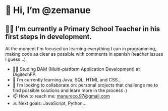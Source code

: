 # 👋 Hi, I’m @zemanue
## 👨‍🏫 I'm currently a Primary School Teacher in his first steps in development. 
At the moment I'm focused on learning everything I can in programming, making code as clear as possible with comments in spanish (teacher issues I guess...)
- 🧑‍🎓 Studing DAM (Multi-platform Application Development) at DigitechFP.
- 🌱 I’m currently learning Java, SQL, HTML and CSS... 
- 💞️ I’m looking to collaborate on: personal projects that challenge me to find possible solutions and learn more in the process :)
- 📫 How to reach me: manureco.97@gmail.com
- 🔜 Next goals: JavaScript, Python...

<!---
zemanue/zemanue is a ✨ special ✨ repository because its `README.md` (this file) appears on your GitHub profile.
You can click the Preview link to take a look at your changes.
--->
